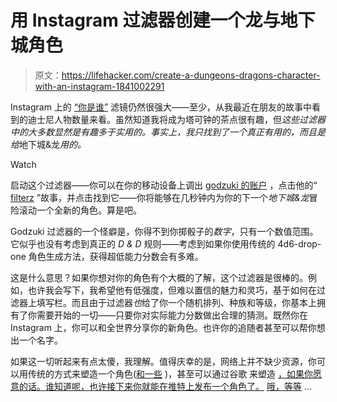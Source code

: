 # 用 Instagram 过滤器创建一个龙与地下城角色

> 原文：<https://lifehacker.com/create-a-dungeons-dragons-character-with-an-instagram-1841002291>

Instagram 上的 [“你是谁”](https://lifehacker.com/the-best-which-____-are-you-instagram-filters-1840880902) 滤镜仍然很强大——至少，从我最近在朋友的故事中看到的迪士尼人物数量来看。虽然知道我将成为塔可钟的茶点很有趣，但*这些过滤器中的大多数显然是有趣多于实用的。事实上，我只找到了一个真正有用的，而且是给*地下城&龙*用的。* 

Watch

启动这个过滤器——你可以在你的移动设备上调出 [godzuki 的账户](https://instagram.com/godzuki) ，点击他的“ [filterz](https://www.instagram.com/stories/highlights/18038198620238315/) ”故事，并点击找到它——你将能够在几秒钟内为你的下一个*地下城&龙*冒险滚动一个全新的角色。算是吧。

Godzuki 过滤器的一个怪癖是，你得不到你掷骰子的*数字*，只有一个数值范围。它似乎也没有考虑到真正的 *D & D* 规则——考虑到如果你使用传统的 4d6-drop-one 角色生成方法，获得超低能力分数会有多难。

这是什么意思？如果你想对你的角色有个大概的了解，这个过滤器是很棒的。例如，也许我会写下，我希望他有低强度，但难以置信的魅力和灵巧，基于如何在过滤器上填写栏。而且由于过滤器*也*给了你一个随机排列、种族和等级，你基本上拥有了你需要开始的一切——只要你对实际能力分数做出合理的猜测。既然你在 Instagram 上，你可以和全世界分享你的新角色。也许你的追随者甚至可以帮你想出一个名字。

如果这一切听起来有点太傻，我理解。值得庆幸的是，网络上并不缺少资源，你可以用传统的方式来塑造一个角色([和一些](https://orcpub2.com/) )，甚至可以通过谷歌 来塑造 [，如果你愿意的话。谁知道呢，也许接下来你就能在推特上发布一个角色了。](https://www.google.com/search?sxsrf=ACYBGNRpx9VzS1y33qdpM8n4POYPxwCfVw%3A1579039114961&ei=ijkeXq6ZOsbi-gSvtJnACA&q=4d6&oq=4d6&gs_l=psy-ab.3..35i39j0i67j0l8.3518.3993..4470...0.2..0.78.222.3......0....1..gws-wiz.......0i71j0i131.wMQUykT2U4w&ved=0ahUKEwiuhqKMi4TnAhVGsZ4KHS9aBogQ4dUDCAs&uact=5) [哦，等等](https://twitter.com/rolldicebot?lang=en) ...